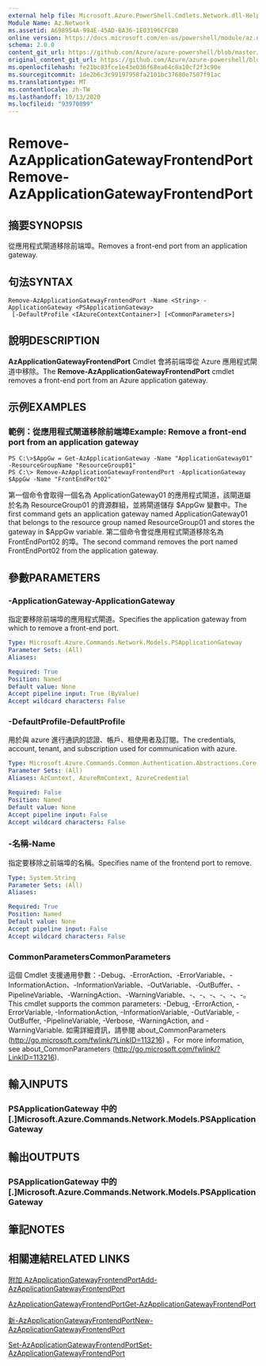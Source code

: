 ```yaml
---
external help file: Microsoft.Azure.PowerShell.Cmdlets.Network.dll-Help.xml
Module Name: Az.Network
ms.assetid: A698954A-994E-45AD-BA36-1E03196CFCB0
online version: https://docs.microsoft.com/en-us/powershell/module/az.network/remove-azapplicationgatewayfrontendport
schema: 2.0.0
content_git_url: https://github.com/Azure/azure-powershell/blob/master/src/Network/Network/help/Remove-AzApplicationGatewayFrontendPort.md
original_content_git_url: https://github.com/Azure/azure-powershell/blob/master/src/Network/Network/help/Remove-AzApplicationGatewayFrontendPort.md
ms.openlocfilehash: fe21bc83fce1e43e036f68ea64c8a10cf2f3c90e
ms.sourcegitcommit: 1de2b6c3c99197958fa2101bc37680e7507f91ac
ms.translationtype: MT
ms.contentlocale: zh-TW
ms.lasthandoff: 10/13/2020
ms.locfileid: "93970899"
---
```

# <span data-ttu-id="47c18-101">Remove-AzApplicationGatewayFrontendPort</span><span class="sxs-lookup"><span data-stu-id="47c18-101">Remove-AzApplicationGatewayFrontendPort</span></span>

## <span data-ttu-id="47c18-102">摘要</span><span class="sxs-lookup"><span data-stu-id="47c18-102">SYNOPSIS</span></span>
<span data-ttu-id="47c18-103">從應用程式閘道移除前端埠。</span><span class="sxs-lookup"><span data-stu-id="47c18-103">Removes a front-end port from an application gateway.</span></span>

## <span data-ttu-id="47c18-104">句法</span><span class="sxs-lookup"><span data-stu-id="47c18-104">SYNTAX</span></span>

```
Remove-AzApplicationGatewayFrontendPort -Name <String> -ApplicationGateway <PSApplicationGateway>
 [-DefaultProfile <IAzureContextContainer>] [<CommonParameters>]
```

## <span data-ttu-id="47c18-105">說明</span><span class="sxs-lookup"><span data-stu-id="47c18-105">DESCRIPTION</span></span>
<span data-ttu-id="47c18-106">**AzApplicationGatewayFrontendPort** Cmdlet 會將前端埠從 Azure 應用程式閘道中移除。</span><span class="sxs-lookup"><span data-stu-id="47c18-106">The **Remove-AzApplicationGatewayFrontendPort** cmdlet removes a front-end port from an Azure application gateway.</span></span>

## <span data-ttu-id="47c18-107">示例</span><span class="sxs-lookup"><span data-stu-id="47c18-107">EXAMPLES</span></span>

### <span data-ttu-id="47c18-108">範例：從應用程式閘道移除前端埠</span><span class="sxs-lookup"><span data-stu-id="47c18-108">Example: Remove a front-end port from an application gateway</span></span>
```
PS C:\>$AppGw = Get-AzApplicationGateway -Name "ApplicationGateway01" -ResourceGroupName "ResourceGroup01"
PS C:\> Remove-AzApplicationGatewayFrontendPort -ApplicationGateway $AppGw -Name "FrontEndPort02"
```

<span data-ttu-id="47c18-109">第一個命令會取得一個名為 ApplicationGateway01 的應用程式閘道，該閘道屬於名為 ResourceGroup01 的資源群組，並將閘道儲存 $AppGw 變數中。</span><span class="sxs-lookup"><span data-stu-id="47c18-109">The first command gets an application gateway named ApplicationGateway01 that belongs to the resource group named ResourceGroup01 and stores the gateway in $AppGw variable.</span></span>
<span data-ttu-id="47c18-110">第二個命令會從應用程式閘道移除名為 FrontEndPort02 的埠。</span><span class="sxs-lookup"><span data-stu-id="47c18-110">The second command removes the port named FrontEndPort02 from the application gateway.</span></span>

## <span data-ttu-id="47c18-111">參數</span><span class="sxs-lookup"><span data-stu-id="47c18-111">PARAMETERS</span></span>

### <span data-ttu-id="47c18-112">-ApplicationGateway</span><span class="sxs-lookup"><span data-stu-id="47c18-112">-ApplicationGateway</span></span>
<span data-ttu-id="47c18-113">指定要移除前端埠的應用程式閘道。</span><span class="sxs-lookup"><span data-stu-id="47c18-113">Specifies the application gateway from which to remove a front-end port.</span></span>

```yaml
Type: Microsoft.Azure.Commands.Network.Models.PSApplicationGateway
Parameter Sets: (All)
Aliases:

Required: True
Position: Named
Default value: None
Accept pipeline input: True (ByValue)
Accept wildcard characters: False
```

### <span data-ttu-id="47c18-114">-DefaultProfile</span><span class="sxs-lookup"><span data-stu-id="47c18-114">-DefaultProfile</span></span>
<span data-ttu-id="47c18-115">用於與 azure 進行通訊的認證、帳戶、租使用者及訂閱。</span><span class="sxs-lookup"><span data-stu-id="47c18-115">The credentials, account, tenant, and subscription used for communication with azure.</span></span>

```yaml
Type: Microsoft.Azure.Commands.Common.Authentication.Abstractions.Core.IAzureContextContainer
Parameter Sets: (All)
Aliases: AzContext, AzureRmContext, AzureCredential

Required: False
Position: Named
Default value: None
Accept pipeline input: False
Accept wildcard characters: False
```

### <span data-ttu-id="47c18-116">-名稱</span><span class="sxs-lookup"><span data-stu-id="47c18-116">-Name</span></span>
<span data-ttu-id="47c18-117">指定要移除之前端埠的名稱。</span><span class="sxs-lookup"><span data-stu-id="47c18-117">Specifies name of the frontend port to remove.</span></span>

```yaml
Type: System.String
Parameter Sets: (All)
Aliases:

Required: True
Position: Named
Default value: None
Accept pipeline input: False
Accept wildcard characters: False
```

### <span data-ttu-id="47c18-118">CommonParameters</span><span class="sxs-lookup"><span data-stu-id="47c18-118">CommonParameters</span></span>
<span data-ttu-id="47c18-119">這個 Cmdlet 支援通用參數：-Debug、-ErrorAction、-ErrorVariable、-InformationAction、-InformationVariable、-OutVariable、-OutBuffer、-PipelineVariable、-WarningAction、-WarningVariable、-、-、-、-、-、-。</span><span class="sxs-lookup"><span data-stu-id="47c18-119">This cmdlet supports the common parameters: -Debug, -ErrorAction, -ErrorVariable, -InformationAction, -InformationVariable, -OutVariable, -OutBuffer, -PipelineVariable, -Verbose, -WarningAction, and -WarningVariable.</span></span> <span data-ttu-id="47c18-120">如需詳細資訊，請參閱 about_CommonParameters (http://go.microsoft.com/fwlink/?LinkID=113216) 。</span><span class="sxs-lookup"><span data-stu-id="47c18-120">For more information, see about_CommonParameters (http://go.microsoft.com/fwlink/?LinkID=113216).</span></span>

## <span data-ttu-id="47c18-121">輸入</span><span class="sxs-lookup"><span data-stu-id="47c18-121">INPUTS</span></span>

### <span data-ttu-id="47c18-122">PSApplicationGateway 中的 [.]</span><span class="sxs-lookup"><span data-stu-id="47c18-122">Microsoft.Azure.Commands.Network.Models.PSApplicationGateway</span></span>

## <span data-ttu-id="47c18-123">輸出</span><span class="sxs-lookup"><span data-stu-id="47c18-123">OUTPUTS</span></span>

### <span data-ttu-id="47c18-124">PSApplicationGateway 中的 [.]</span><span class="sxs-lookup"><span data-stu-id="47c18-124">Microsoft.Azure.Commands.Network.Models.PSApplicationGateway</span></span>

## <span data-ttu-id="47c18-125">筆記</span><span class="sxs-lookup"><span data-stu-id="47c18-125">NOTES</span></span>

## <span data-ttu-id="47c18-126">相關連結</span><span class="sxs-lookup"><span data-stu-id="47c18-126">RELATED LINKS</span></span>

[<span data-ttu-id="47c18-127">附加 AzApplicationGatewayFrontendPort</span><span class="sxs-lookup"><span data-stu-id="47c18-127">Add-AzApplicationGatewayFrontendPort</span></span>](./Add-AzApplicationGatewayFrontendPort.md)

[<span data-ttu-id="47c18-128">AzApplicationGatewayFrontendPort</span><span class="sxs-lookup"><span data-stu-id="47c18-128">Get-AzApplicationGatewayFrontendPort</span></span>](./Get-AzApplicationGatewayFrontendPort.md)

[<span data-ttu-id="47c18-129">新-AzApplicationGatewayFrontendPort</span><span class="sxs-lookup"><span data-stu-id="47c18-129">New-AzApplicationGatewayFrontendPort</span></span>](./New-AzApplicationGatewayFrontendPort.md)

[<span data-ttu-id="47c18-130">Set-AzApplicationGatewayFrontendPort</span><span class="sxs-lookup"><span data-stu-id="47c18-130">Set-AzApplicationGatewayFrontendPort</span></span>](./Set-AzApplicationGatewayFrontendPort.md)


